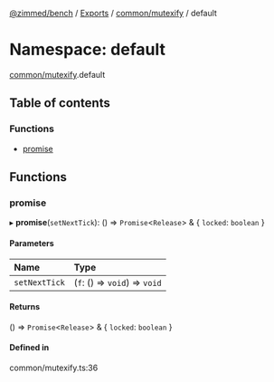 [@zimmed/bench](../README.md) / [Exports](../modules.md) / [common/mutexify](common_mutexify.md) / default

# Namespace: default

[common/mutexify](common_mutexify.md).default

## Table of contents

### Functions

- [promise](common_mutexify.default.md#promise)

## Functions

### promise

▸ **promise**(`setNextTick`): () => `Promise`<`Release`\> & { `locked`: `boolean`  }

#### Parameters

| Name | Type |
| :------ | :------ |
| `setNextTick` | (`f`: () => `void`) => `void` |

#### Returns

() => `Promise`<`Release`\> & { `locked`: `boolean`  }

#### Defined in

common/mutexify.ts:36
